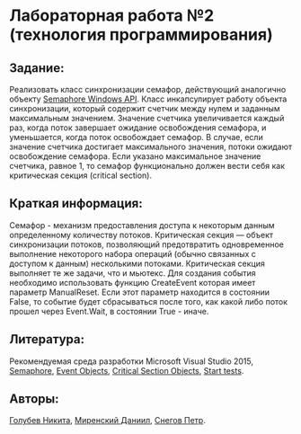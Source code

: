 Лабораторная работа №2 (технология программирования)
=====================
Задание:
-----------------------------------
Реализовать класс синхронизации семафор, действующий аналогично объекту [Semaphore Windows API](https://msdn.microsoft.com/en-us/library/windows/desktop/ms685129%28v=vs.85%29.aspx). Класс инкапсулирует работу объекта синхронизации, который содержит счетчик между нулем и заданным максимальным значением. Значение счетчика увеличивается каждый раз, когда поток завершает ожидание освобождения семафора, и уменьшается, когда поток освобождает семафор. В случае, если значение счетчика достигает максимального значения, потоки ожидают освобождение семафора. Если указано максимальное значение счетчика, равное 1, то семафор функционально должен вести себя как критическая секция (critical section).

Краткая информация:
----------------------------------- 
Семафор - механизм предоставления доступа к некоторым данным определенному количеству потоков.
Критическая секция — объект синхронизации потоков, позволяющий предотвратить одновременное выполнение некоторого набора операций (обычно связанных с доступом к данным) несколькими потоками. Критическая секция выполняет те же задачи, что и мьютекс. 
Для создания события необходимо использовать функцию CreateEvent которая имеет параметр ManualReset. Если этот параметр находится в состоянии False, то событие будет сбрасываться после того, как какой либо поток прошел через Event.Wait, в состоянии True - иначе.

Литература:
-----------------------------------
Рекомендуемая среда разработки Microsoft Visual Studio 2015, 
[Semaphore](https://msdn.microsoft.com/ru-ru/library/system.threading.semaphore.aspx),
[Event Objects](https://msdn.microsoft.com/ru-ru/library/ms182470.aspx),
[Critical Section Objects](https://msdn.microsoft.com/en-us/library/windows/desktop/ms682530.aspx),
[Start tests](https://msdn.microsoft.com/en-us/library/windows/desktop/ms682655.aspx).


 Авторы: 
-----------------------------------
[Голубев Никита](https://github.com/Trakerr), [Миренский Даниил](https://github.com/DanyaSWorlD), [Снегов Петр](https://github.com/sneg061).
